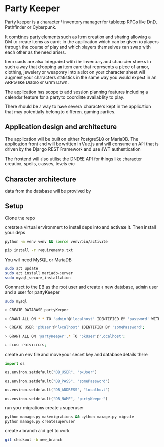 # Party Keeper

Party keeper is a character / inventory manager for tabletop RPGs like DnD, Pathfinder or Cyberpunk.

It combines party elements such as Item creation and sharing allowing a DM to create items as cards in the application which can be given to players through the course of play and which players themselves can swap with each other as the need arises. 

Item cards are also integrated with the inventory and character sheets in such a way that dropping an item card that represents a piece of armor, clothing, jewelery or weaponry into a slot on your character sheet will augment your characters statistics in the same way you would expect in an ARPG like Diablo or Grim Dawn. 

The application has scope to add session planning features including a calendar feature for a party to coordinte availability to play.

There should be a way to have several characters kept in the application that may potentially belong to different gaming parties. 

## Application design and architecture

The application will be built on either PostgreSLQ or MariaDB. The application front end will be written in Vue.js and will consume an API that is driven by the Django REST Framework and use JWT authentication 

The frontend will also utilise the DND5E API for things like character creation, spells, classes, levels etc

## Character architecture

data from the database will be provived by 

## Setup

Clone the repo

cretate a virtual environment to install deps into and activate it. Then install your deps

```bash
python -m venv venv && source venv/bin/activate

pip install -r requirements.txt

```

You will need MySQL or MariaDB

```bash
sudo apt update
sudo apt install mariadb-server
sudo mysql_secure_installation

```

Connnect to the DB as the root user and create a new database, admin user and a user for partyKeeper

```bash
sudo mysql

> CREATE DATABASE partyKeeper

> GRANT ALL ON *.* TO 'admin'@'localhost' IDENTIFIED BY 'password' WITH GRANT OPTION;

> CREATE USER 'pkUser'@'localhost' IDENTIFIED BY 'somePassword';

> GRANT ALL ON 'partyKeeper'.* TO 'pkUser'@'localhost';

> FLUSH PRIVILEGES;

```

create an env file and move your secret key and database details there

```python
import os

os.environ.setdefault("DB_USER", 'pkUser')

os.environ.setdefault("DB_PASS", 'somePassword')

os.environ.setdefault("DB_ADDRESS", "localhost")

os.environ.setdefault("DB_NAME", "partyKeeper")
```

run your migrations create a superuser

```bash
python manage.py makemigrations && python manage.py migrate
python manage.py createsuperuser
```

create a branch and get to work

```bash
git checkout -b new_branch
```
